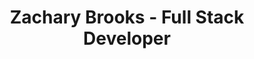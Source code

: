 ---
title: Zachary Brooks - Full Stack Developer
intro: I am a full stack developer with a passion for front end development
--- 